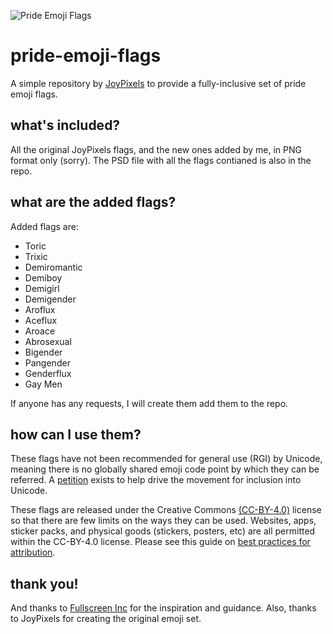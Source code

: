 ![Pride Emoji Flags](https://blog.joypixels.com/content/images/size/w1920/2019/06/9809.png)
# pride-emoji-flags
A simple repository by [JoyPixels](https://www.joypixels.com) to provide a fully-inclusive set of pride emoji flags.

## what's included?
All the original JoyPixels flags, and the new ones added by me, in PNG format only (sorry). The PSD file with all the flags contianed is also in the repo.

## what are the added flags?
Added flags are:
- Toric
- Trixic
- Demiromantic
- Demiboy
- Demigirl
- Demigender
- Aroflux
- Aceflux
- Aroace
- Abrosexual
- Bigender
- Pangender
- Genderflux
- Gay Men

If anyone has any requests, I will create them add them to the repo.

## how can I use them?
These flags have not been recommended for general use (RGI) by Unicode, meaning there is
no globally shared emoji code point by which they can be referred. A [petition](https://www.change.org/p/pride-flag-emojis?recruiter=971295933&utm_source=share_petition&utm_medium=copylink)
exists to help drive the movement for inclusion into Unicode.

These flags are released under the Creative Commons [(CC-BY-4.0)](https://creativecommons.org/licenses/by/4.0/legalcode) 
license so that there are few limits
on the ways they can be used. Websites, apps, sticker packs, and physical goods (stickers, posters, etc) 
are all permitted within the CC-BY-4.0 license. Please see this guide on [best practices for attribution](https://wiki.creativecommons.org/wiki/Best_practices_for_attribution).

## thank you!
And thanks to [Fullscreen Inc](https://fullscreen.com/) for the inspiration and guidance. Also, thanks to JoyPixels for creating the original emoji set.

